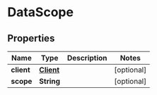 

# DataScope


## Properties

Name | Type | Description | Notes
------------ | ------------- | ------------- | -------------
**client** | [**Client**](Client.md) |  |  [optional]
**scope** | **String** |  |  [optional]



